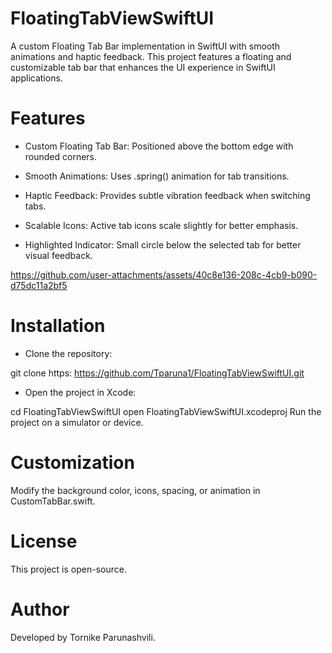 # FloatingTabViewSwiftUI

 A custom Floating Tab Bar implementation in SwiftUI with smooth animations and haptic feedback. This project features a floating and customizable tab bar that enhances the UI experience in SwiftUI applications.

# Features

- Custom Floating Tab Bar: Positioned above the bottom edge with rounded corners.

- Smooth Animations: Uses .spring() animation for tab transitions.

- Haptic Feedback: Provides subtle vibration feedback when switching tabs.

- Scalable Icons: Active tab icons scale slightly for better emphasis.

- Highlighted Indicator: Small circle below the selected tab for better visual feedback.




https://github.com/user-attachments/assets/40c8e136-208c-4cb9-b090-d75dc11a2bf5


# Installation

- Clone the repository:

git clone https: https://github.com/Tparuna1/FloatingTabViewSwiftUI.git

- Open the project in Xcode:

cd FloatingTabViewSwiftUI
open FloatingTabViewSwiftUI.xcodeproj
Run the project on a simulator or device.

# Customization

Modify the background color, icons, spacing, or animation in CustomTabBar.swift.

# License

This project is open-source.

# Author

Developed by Tornike Parunashvili.
